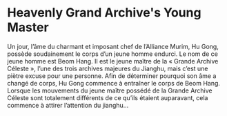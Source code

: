 # Heavenly Grand Archive's Young Master
Un jour, l’âme du charmant et imposant chef de l’Alliance Murim, Hu Gong, possède soudainement le corps d’un jeune homme endurci.
Le nom de ce jeune homme est Beom Hang. Il est le jeune maître de la « Grande Archive Céleste », l’une des trois archives majeures du Jianghu, mais c’est une piètre excuse pour une personne.
Afin de déterminer pourquoi son âme a changé de corps, Hu Gong commence à entraîner le corps de Beom Hang.
Lorsque les mouvements du jeune maître possédé de la Grande Archive Céleste sont totalement différents de ce qu’ils étaient auparavant, cela commence à attirer l’attention du jianghu…